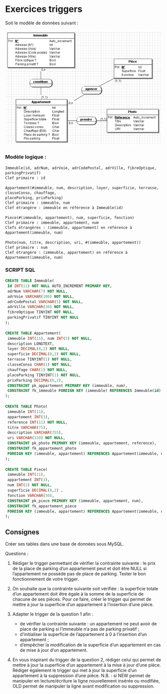 # Exercices triggers

Soit le modèle de données suivant :

![image](exercices_triggers_1.png)

### Modèle logique : 

```
Immeuble(id, adrNum, adrVoie, adrCodePostal, adrVille, fibreOptique, parkingPrivatif)
Clef primaire : id

Appartement(#immeuble, num, description, loyer, superficie, terrasse, classeConso, chauffage, 
placeParking, prixParking)
Clef primaire : immeuble, num
Clef étrangère : immeuble en référence à Immeuble(id)

Piece(#(immeuble, appartement), num, superficie, fonction)
Clef primaire : immeuble, appartement, num
Clefs étrangères : (immeuble, appartement) en référence à Appartement(immeuble, num)

Photo(num, titre, description, uri, #(immeuble, appartement))
Clef primaire : num
Clef étrangère : (immeuble, appartement) en référence à Appartement(immeuble, num)
```

### SCRIPT SQL 

```sql
CREATE TABLE Immeuble(
 Id INT(11) NOT NULL AUTO_INCREMENT PRIMARY KEY, 
 adrNum VARCHAR(7) NOT NULL, 
 adrVoie VARCHAR(100) NOT NULL, 
 adrCodePostal VARCHAR(5) NOT NULL, 
 adrVille VARCHAR(30) NOT NULL, 
 fibreOptique TINYINT NOT NULL, 
 parkingPrivatif TINYINT NOT NULL
);

CREATE TABLE Appartement(
 immeuble INT(11), num INT(3) NOT NULL, 
 description LONGTEXT, 
 loyer DECIMAL(8,2) NOT NULL, 
 superficie DECIMAL(8,2) NOT NULL, 
 terrasse TINYINT(1) NOT NULL, 
 classeConso CHAR(1) NOT NULL, 
 chauffage CHAR(1) NOT NULL,
 placeParking TINYINT(1) NOT NULL, 
 prixParking DECIMAL(8,2),
 CONSTRAINT pk_appartement PRIMARY KEY (immeuble, num),
 CONSTRAINT fk_immeuble FOREIGN KEY (immeuble) REFERENCES Immeuble(id)
);

CREATE TABLE Photo(
 immeuble INT(11), 
 appartement INT(3), 
 reference INT(11) NOT NULL,
 titre VARCHAR(75), 
 description VARCHAR(255), 
 uri VARCHAR(120) NOT NULL,
 CONSTRAINT pk_photo PRIMARY KEY (immeuble, appartement, reference),
 CONSTRAINT fk_appartement_photo
 FOREIGN KEY (immeuble, appartement) REFERENCES Appartement(immeuble, num) 
);

CREATE TABLE Piece(
 immeuble INT(11), 
 appartement INT(3), 
 num INT(2) NOT NULL, 
 superficie DECIMAL(8,2) , 
 fonction VARCHAR(30),
 CONSTRAINT pk_piece PRIMARY KEY (immeuble, appartement, num),
 CONSTRAINT fk_appartement_piece 
 FOREIGN KEY (immeuble, appartement) REFERENCES Appartement(immeuble, num)
);
```

## Consignes 


Créer ses tables dans une base de données sous MySQL.

Questions :

1. Rédiger le trigger permettant de vérifier la contrainte suivante : le prix de la place de parking d’un appartement peut et doit être NULL si l’appartement ne possède pas de place de parking. Tester le bon fonctionnement de votre trigger.

2. On souhaite que la contrainte suivante soit vérifiée : la superficie totale d’un appartement doit être égale à la somme de la superficie de chacune de ses pièces. Pour ce faire, créer le trigger qui permet de mettre à jour la superficie d’un appartement à l’insertion d’une pièce.

3. Adapter le trigger de la question 1 afin :
    - de vérifier la contrainte suivante : un appartement ne peut avoir de place de parking si l’immeuble n’a pas de parking privatif ;
    - d’initialiser la superficie de l’appartement à 0 à l’insertion d’un appartement ;
    - d’empêcher la modification de la superficie d’un appartement en cas de mise à jour d’un appartement.

4. En vous inspirant du trigger de la question 2, rédiger celui qui permet de mettre à jour la superficie 
d’un appartement à la mise à jour d’une pièce. Rédiger également le trigger qui met à jour la superficie d’un appartement à la suppression d’une pièce.
N.B. : si NEW permet de manipuler en lecture/écriture la ligne nouvellement insérée ou modifiée, OLD permet de manipuler la ligne avant modification ou suppression.
